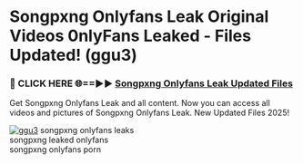# Songpxng Onlyfans Leak Original Videos 0nlyFans Leaked - Files Updated! (ggu3)

<h3>🔴 CLICK HERE 🌐==►► <a href="https://tinyurl.com/3hn5wdd3" rel="nofollow">Songpxng Onlyfans Leak Updated Files</a></h3>

Get Songpxng Onlyfans Leak and all content. Now you can access all videos and pictures of Songpxng Onlyfans Leak. New Updated Files 2025!

[![ggu3](https://i.imgur.com/4HnBqBT.gif)](https://tinyurl.com/3hn5wdd3)
songpxng onlyfans leaks<br>
songpxng leaked onlyfans<br>
songpxng onlyfans porn
